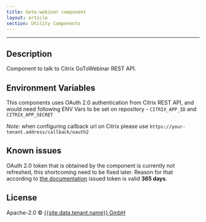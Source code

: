 ```yaml
---
title: Goto-webinar component
layout: article
section: Utility Components
---
```

---
## Description

Component to talk to Citrix GoToWebinar REST API.

## Environment Variables

This components uses OAuth 2.0 authentication from Citrix REST API, and would
need following ENV Vars to be set on repository - ``CITRIX_APP_ID`` and ``CITRIX_APP_SECRET``

*Note*: when configuring callback url on Citrix please use ``https://your-tenant.address/callback/oauth2``

## Known issues

OAuth 2.0 token that is obtained by the component is currently not refreshed,
this shortcoming need to be fixed later. Reason for that according
to [the documentation](https://developer.citrixonline.com/how-use-refresh-tokens)
 issued token is valid **365 days**.

## License

Apache-2.0 © [{{site.data.tenant.name}} GmbH](http://{{site.data.tenant.name}})
